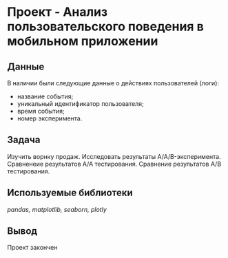 # Проект - Анализ пользовательского поведения в мобильном приложении


## Данные

В наличии были следующие данные о действиях пользователей (логи):
- название события;
- уникальный идентификатор пользователя;
- время события;
- номер эксперимента.

## Задача

Изучить ворнку продаж. Исследовать результаты A/A/B-эксперимента. Сравненеие результатов А/А тестирования. Сравнение результатов А/В тестирования.

## Используемые библиотеки
*pandas, matplotlib, seaborn, plotly*

## Вывод
Проект закончен
